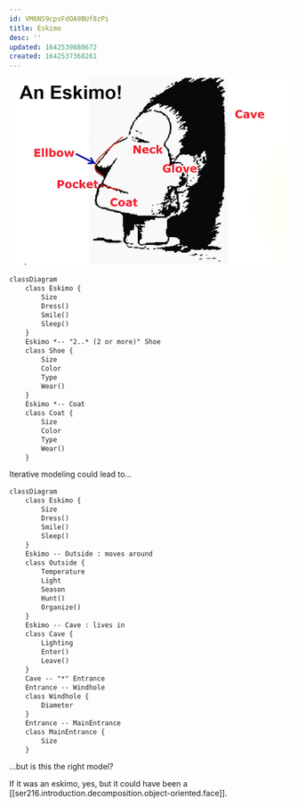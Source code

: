 ```yaml
---
id: VM6NS9cpsFdOA9BUf8zPi
title: Eskimo
desc: ''
updated: 1642539880672
created: 1642537368261
---
```


![](/assets/images/2022-01-18-13-20-41.png)

```mermaid
classDiagram
    class Eskimo {
        Size
        Dress()
        Smile()
        Sleep()
    }
    Eskimo *-- "2..* (2 or more)" Shoe
    class Shoe {
        Size
        Color
        Type
        Wear()
    }
    Eskimo *-- Coat
    class Coat {
        Size
        Color
        Type
        Wear()
    }
```
Iterative modeling could lead to...
```mermaid
classDiagram
    class Eskimo {
        Size
        Dress()
        Smile()
        Sleep()
    }
    Eskimo -- Outside : moves around
    class Outside {
        Temperature
        Light
        Season
        Hunt()
        Organize()
    }
    Eskimo -- Cave : lives in
    class Cave {
        Lighting
        Enter()
        Leave()
    }
    Cave -- "*" Entrance
    Entrance -- Windhole
    class Windhole {
        Diameter
    }
    Entrance -- MainEntrance
    class MainEntrance {
        Size
    }
```
...but is this the right model?

If it was an eskimo, yes, but it could have been a [[ser216.introduction.decomposition.object-oriented.face]].